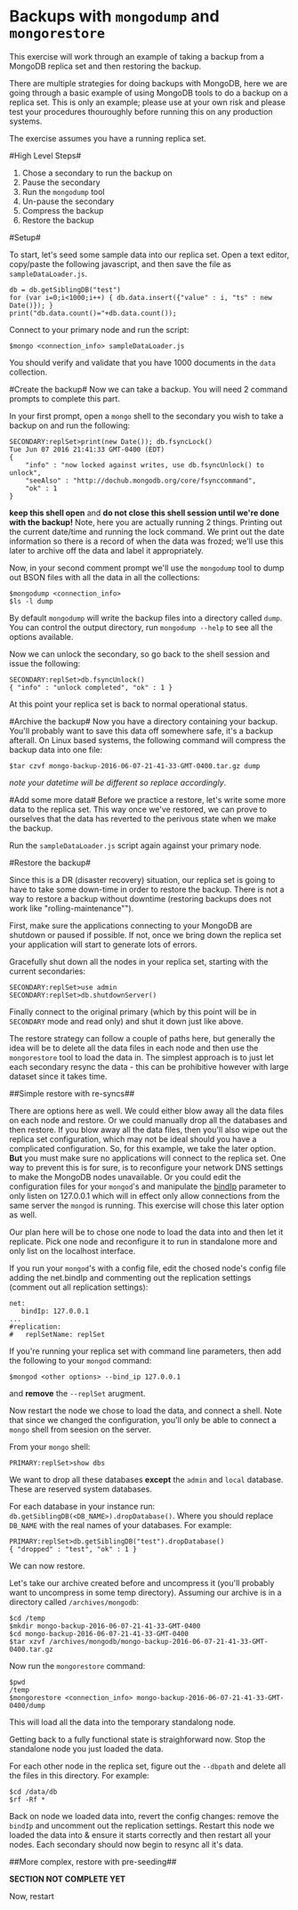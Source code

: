 # Backups with ```mongodump``` and ``mongorestore``

This exercise will work through an example of taking a backup from
a MongoDB replica set and then restoring the backup.

There are multiple strategies for doing backups with MongoDB, here we
are going through a basic example of using MongoDB tools to do a backup
on a replica set. This is only an example; please use at your own risk 
and please test your procedures thouroughly before running this on 
any production systems.

The exercise assumes you have a running replica set.

#High Level Steps#
1. Chose a secondary to run the backup on
2. Pause the secondary
3. Run the ```mongodump``` tool
4. Un-pause the secondary
5. Compress the backup
6. Restore the backup

#Setup#

To start, let's seed some sample data into our replica set.
Open a text editor, copy/paste the following javascript, and
then save the file as ```sampleDataLoader.js```.

```
db = db.getSiblingDB("test")
for (var i=0;i<1000;i++) { db.data.insert({"value" : i, "ts" : new Date()}); }
print("db.data.count()="+db.data.count());
```
Connect to your primary node and run the script:

```
$mongo <connection_info> sampleDataLoader.js
```

You should verify and validate that you have 1000 documents in the ```data```
collection.

#Create the backup#
Now we can take a backup. You will need 2 command prompts to complete
this part.

In your first prompt, open a ```mongo``` shell to the secondary you wish to take
a backup on and run the following:

```
SECONDARY:replSet>print(new Date()); db.fsyncLock()
Tue Jun 07 2016 21:41:33 GMT-0400 (EDT)
{
	"info" : "now locked against writes, use db.fsyncUnlock() to unlock",
	"seeAlso" : "http://dochub.mongodb.org/core/fsynccommand",
	"ok" : 1
}
```

**keep this shell open** and **do not close this shell session until we're
done with the backup!**
Note, here you are actually running 2 things. Printing out the current date/time
and running the lock command. We print out the date information so there is a
record of when the data was frozed; we'll use this later to archive off the data
and label it appropriately.

Now, in your second comment prompt we'll use the ```mongodump``` tool
to dump out BSON files with all the data in all the collections:

```
$mongodump <connection_info>
$ls -l dump
```

By default ```mongodump``` will write the backup files into a directory
called ```dump```. You can control the output directory, run 
```mongodump --help``` to see all the options available.

Now we can unlock the secondary, so go back to the shell session
and issue the following:

```
SECONDARY:replSet>db.fsyncUnlock()
{ "info" : "unlock completed", "ok" : 1 }
```

At this point your replica set is back to normal operational status.

#Archive the backup#
Now you have a directory containing your backup. You'll probably want to 
save this data off somewhere safe, it's a backup afterall. On Linux based
systems, the following command will compress the backup data into
one file:

```
$tar czvf mongo-backup-2016-06-07-21-41-33-GMT-0400.tar.gz dump
```

*note your datetime will be different so replace accordingly*.

#Add some more data#
Before we practice a restore, let's write some more data to the replica set.
This way once we've restored, we can prove to ourselves that the data has 
reverted to the perivous state when we make the backup.

Run the ```sampleDataLoader.js``` script again against your primary node.

#Restore the backup#

Since this is a DR (disaster recovery) situation, our replica set is going to 
have to take some down-time in order to restore the backup. There is not a way
to restore a backup without downtime (restoring backups does not work like 
"rolling-maintenance"").

First, make sure the applications connecting to your MongoDB are shutdown or paused if 
possible. If not, once we bring down the replica set your application will start to 
generate lots of errors.

Gracefully shut down all the nodes in your replica set, starting with the current
secondaries:

```
SECONDARY:replSet>use admin
SECONDARY:replSet>db.shutdownServer()
```

Finally connect to the original primary (which by this point will be in ```SECONDARY``` mode 
and read only) and shut it down just like above.

The restore strategy can follow a couple of paths here, but generally the idea will be to
delete all the data files in each node and then use the ```mongorestore``` tool to load the data
in. The simplest approach is to just let each secondary resync the data - this can be 
prohibitive however with large dataset since it takes time. 

##Simple restore with re-syncs##

There are options here as well. We could either blow away all the data files on each node and restore.
Or we could manually drop all the databases and then restore. If you blow away all the data files, then 
you'll also wipe out the replica set configuration, which may not be ideal should you have a complicated
configuration. So, for this example, we take the later option. **But** you must make sure no applications
will connect to the replica set. One way to prevent this is for sure, is to reconfigure your network
DNS settings to make the MongoDB nodes unavailable. Or you could edit the configuration files for your 
```mongod```'s and manipulate the [bindIp](https://docs.mongodb.com/manual/reference/configuration-options/#net.bindIp)
parameter to only listen on 127.0.0.1 which will in 
effect only allow connections from the same server the ```mongod``` is running. This exercise
will chose this later option as well.

Our plan here will be to chose one node to load the data into and then let it replicate.
Pick one node and reconfigure it to run in standalone more and only list on the localhost
interface.

If you run your ```mongod```'s with a config file, edit the chosed node's config file adding the
net.bindIp and commenting out the replication settings (comment out all replication settings):

```
net:
   bindIp: 127.0.0.1
...
#replication:
#   replSetName: replSet
```

If you're running your replica set with command line parameters, then add the following to your
```mongod``` command:

```
$mongod <other options> --bind_ip 127.0.0.1
```

and **remove** the ``--replSet`` arugment.


Now restart the node we chose to load the data, and connect a shell. Note that since
we changed the configuration, you'll only be able to connect a ```mongo``` shell from seesion on
the server.

From your ```mongo``` shell:

```
PRIMARY:replSet>show dbs
```

We want to drop all these databases **except** the ```admin``` and ```local``` database. These are 
reserved system databases.

For each database in your instance run: ```db.getSiblingDB(<DB_NAME>).dropDatabase()```. Where you
should replace ```DB_NAME``` with the real names of your databases. For example:

```
PRIMARY:replSet>db.getSiblingDB("test").dropDatabase()
{ "dropped" : "test", "ok" : 1 }
```

We can now restore.

Let's take our archive created before and uncompress it (you'll probably want
to uncompress in some temp directory). Assuming our archive is in a directory called 
``` /archives/mongodb ```:


```
$cd /temp
$mkdir mongo-backup-2016-06-07-21-41-33-GMT-0400
$cd mongo-backup-2016-06-07-21-41-33-GMT-0400
$tar xzvf /archives/mongodb/mongo-backup-2016-06-07-21-41-33-GMT-0400.tar.gz 
```

Now run the ```mongorestore``` command:

```
$pwd
/temp
$mongorestore <connection_info> mongo-backup-2016-06-07-21-41-33-GMT-0400/dump
```

This will load all the data into the temporary standalong node.

Getting back to a fully functional state is straighforward now.
Stop the standalone node you just loaded the data.

For each other node in the replica set, figure out the ```--dbpath``` and delete all the files in 
this directory. For example:

```
$cd /data/db
$rf -Rf *
```

Back on node we loaded data into, revert the config changes: remove the ```bindIp``` 
and uncomment out the replication settings.
Restart this node we loaded the data into & ensure it starts correctly and then restart all your nodes.
Each secondary should now begin to resync all it's data.

##More complex, restore with pre-seeding##

**SECTION NOT COMPLETE YET**



Now, restart

